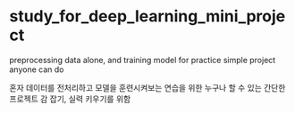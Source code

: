 # study_for_deep_learning_mini_project

preprocessing data alone, and training model for practice
simple project anyone can do 

혼자 데이터를 전처리하고 모델을 훈련시켜보는 연습을 위한
누구나 할 수 있는 간단한 프로젝트
감 잡기, 실력 키우기를 위함
